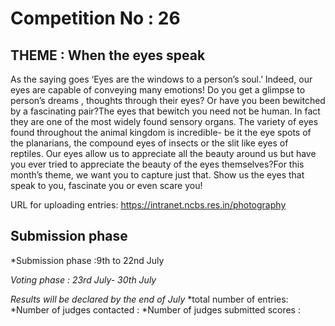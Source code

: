 # Competition No : 26

## THEME : When the eyes speak

As the saying goes ‘Eyes are the windows to a person’s soul.’
Indeed, our eyes are capable of conveying many emotions! Do you get a glimpse
to person’s dreams , thoughts through their eyes? Or have you been bewitched by
a fascinating pair?The eyes that bewitch you need not be human. In fact they
are one of the most widely found sensory organs. The variety of eyes found
throughout the animal kingdom is incredible- be it the eye spots of the
planarians, the compound eyes of insects or the slit like eyes of reptiles. Our eyes allow us to appreciate all the beauty around us but
have you ever tried to appreciate the beauty of the eyes themselves?For this month’s theme, we want you to capture just that.
Show us the eyes that speak to you, fascinate you or even scare you!

URL for uploading entries: https://intranet.ncbs.res.in/photography

## Submission phase
*Submission phase :9th to 22nd July

*Voting phase        :  23rd July- 30th July*

*Results will be declared by the end of July*
   *total number of entries: 
   *Number of judges contacted :
   *Number of judges submitted scores :
  
